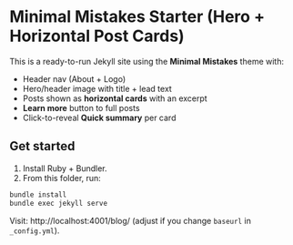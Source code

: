 # Minimal Mistakes Starter (Hero + Horizontal Post Cards)

This is a ready-to-run Jekyll site using the **Minimal Mistakes** theme with:
- Header nav (About + Logo)
- Hero/header image with title + lead text
- Posts shown as **horizontal cards** with an excerpt
- **Learn more** button to full posts
- Click-to-reveal **Quick summary** per card

## Get started

1. Install Ruby + Bundler.
2. From this folder, run:

```bash
bundle install
bundle exec jekyll serve
```

Visit: http://localhost:4001/blog/  (adjust if you change `baseurl` in `_config.yml`).
